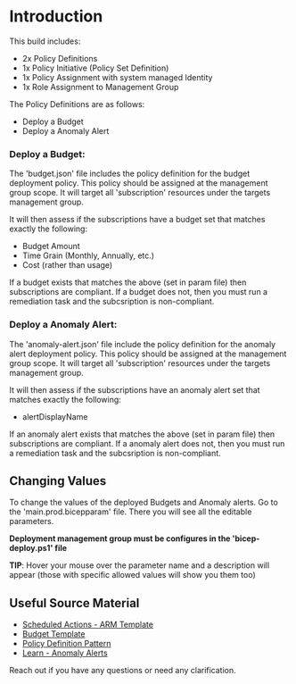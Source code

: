# Introduction

This build includes:

- 2x Policy Definitions
- 1x Policy Initiative (Policy Set Definition)
- 1x Policy Assignment with system managed Identity
- 1x Role Assignment to Management Group


The Policy Definitions are as follows:

- Deploy a Budget
- Deploy a Anomaly Alert

### Deploy a Budget:

The 'budget.json' file includes the policy definition for the budget deployment policy. This policy should be assigned at the management group scope. It will target all 'subscription' resources under the targets management group.

It will then assess if the subscriptions have a budget set that matches exactly the following:

- Budget Amount
- Time Grain (Monthly, Annually, etc.)
- Cost (rather than usage)

If a budget exists that matches the above (set in param file) then subscriptions are compliant. If a budget does not, then you must run a remediation task and the subcsription is non-compliant.

### Deploy a Anomaly Alert:

The 'anomaly-alert.json' file include the policy definition for the anomaly alert deployment policy. This policy should be assigned at the management group scope. It will target all 'subscription' resources under the targets management group.

It will then assess if the subscriptions have an anomaly alert set that matches exactly the following:

- alertDisplayName

If an anomaly alert exists that matches the above (set in param file) then subscriptions are compliant. If a anomaly alert does not, then you must run a remediation task and the subcsription is non-compliant.

## Changing Values

To change the values of the deployed Budgets and Anomaly alerts. Go to the 'main.prod.bicepparam' file. There you will see all the editable parameters.

**Deployment management group must be configures in the 'bicep-deploy.ps1' file**

**TIP**: Hover your mouse over the parameter name and a description will appear (those with specific allowed values will show you them too)

## Useful Source Material

- [Scheduled Actions - ARM Template](https://learn.microsoft.com/en-us/azure/templates/microsoft.costmanagement/scheduledactions?pivots=deployment-language-arm-template)
- [Budget Template](https://www.azadvertizer.net/azpolicyadvertizer_all.html?policyId=Deploy-Budget)
- [Policy Definition Pattern](https://learn.microsoft.com/en-us/azure/governance/policy/samples/pattern-deploy-resources)
- [Learn - Anomaly Alerts](https://learn.microsoft.com/en-us/azure/cost-management-billing/understand/analyze-unexpected-charges#create-an-anomaly-alert)


Reach out if you have any questions or need any clarification.



